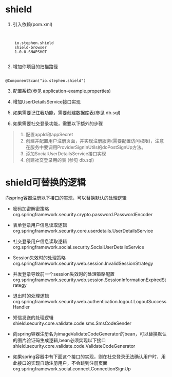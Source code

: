 # shield

1. 引入依赖(pom.xml)
<code>
<dependency>
	<groupId>io.stephen.shield</groupId>
	<artifactId>shield-browser</artifactId>
	<version>1.0.0-SNAPSHOT</version>
</dependency>
</code>

2. 增加你项目的扫描路径 
<code>
@ComponentScan("io.stephen.shield")
</code>

3. 配置系统(参见 application-example.properties)

4. 增加UserDetailsService接口实现

5. 如果需要记住我功能，需要创建数据库表(参见 db.sql)

6. 如果需要社交登录功能，需要以下额外的步骤
> 1. 配置appId和appSecret
> 2. 创建并配置用户注册页面，并实现注册服务(需要配置访问权限)，注意在服务中要调用ProviderSignInUtils的doPostSignUp方法。
> 3. 添加SocialUserDetailsService接口实现
> 4. 创建社交登录用的表 (参见 db.sql)




# shield可替换的逻辑
向spring容器注册以下接口的实现，可以替换默认的处理逻辑

- 密码加密解密策略
org.springframework.security.crypto.password.PasswordEncoder

- 表单登录用户信息读取逻辑
org.springframework.security.core.userdetails.UserDetailsService

- 社交登录用户信息读取逻辑
org.springframework.social.security.SocialUserDetailsService

- Session失效时的处理策略
org.springframework.security.web.session.InvalidSessionStrategy

- 并发登录导致前一个session失效时的处理策略配置
org.springframework.security.web.session.SessionInformationExpiredStrategy

- 退出时的处理逻辑
org.springframework.security.web.authentication.logout.LogoutSuccessHandler

- 短信发送的处理逻辑
shield.security.core.validate.code.sms.SmsCodeSender

- 向spring容器注册名为imageValidateCodeGenerator的bean，可以替换默认的图片验证码生成逻辑,bean必须实现以下接口
shield.security.core.validate.code.ValidateCodeGenerator

- 如果spring容器中有下面这个接口的实现，则在社交登录无法确认用户时，用此接口的实现自动注册用户，不会跳到注册页面
org.springframework.social.connect.ConnectionSignUp
